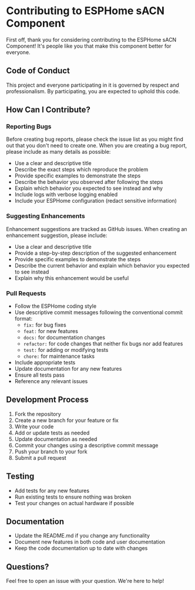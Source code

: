 # Contributing to ESPHome sACN Component

First off, thank you for considering contributing to the ESPHome sACN Component! It's people like you that make this component better for everyone.

## Code of Conduct

This project and everyone participating in it is governed by respect and professionalism. By participating, you are expected to uphold this code.

## How Can I Contribute?

### Reporting Bugs

Before creating bug reports, please check the issue list as you might find out that you don't need to create one. When you are creating a bug report, please include as many details as possible:

* Use a clear and descriptive title
* Describe the exact steps which reproduce the problem
* Provide specific examples to demonstrate the steps
* Describe the behavior you observed after following the steps
* Explain which behavior you expected to see instead and why
* Include logs with verbose logging enabled
* Include your ESPHome configuration (redact sensitive information)

### Suggesting Enhancements

Enhancement suggestions are tracked as GitHub issues. When creating an enhancement suggestion, please include:

* Use a clear and descriptive title
* Provide a step-by-step description of the suggested enhancement
* Provide specific examples to demonstrate the steps
* Describe the current behavior and explain which behavior you expected to see instead
* Explain why this enhancement would be useful

### Pull Requests

* Follow the ESPHome coding style
* Use descriptive commit messages following the conventional commit format:
  - `fix:` for bug fixes
  - `feat:` for new features
  - `docs:` for documentation changes
  - `refactor:` for code changes that neither fix bugs nor add features
  - `test:` for adding or modifying tests
  - `chore:` for maintenance tasks
* Include appropriate tests
* Update documentation for any new features
* Ensure all tests pass
* Reference any relevant issues

## Development Process

1. Fork the repository
2. Create a new branch for your feature or fix
3. Write your code
4. Add or update tests as needed
5. Update documentation as needed
6. Commit your changes using a descriptive commit message
7. Push your branch to your fork
8. Submit a pull request

## Testing

* Add tests for any new features
* Run existing tests to ensure nothing was broken
* Test your changes on actual hardware if possible

## Documentation

* Update the README.md if you change any functionality
* Document new features in both code and user documentation
* Keep the code documentation up to date with changes

## Questions?

Feel free to open an issue with your question. We're here to help! 